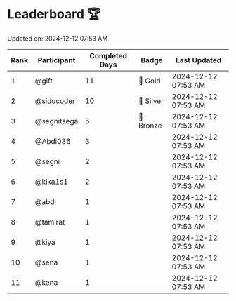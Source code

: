 # Leaderboard 🏆

Updated on: 2024-12-12 07:53 AM

| Rank | Participant       | Completed Days | Badge      | Last Updated         |
|------|-------------------|----------------|------------|----------------------|
| 1    | @gift             | 11             | 🏅 Gold     | 2024-12-12 07:53 AM |
| 2    | @sidocoder        | 10             | 🥈 Silver   | 2024-12-12 07:53 AM |
| 3    | @segnitsega       | 5              | 🥉 Bronze   | 2024-12-12 07:53 AM |
| 4    | @Abdi036          | 3              |            | 2024-12-12 07:53 AM |
| 5    | @segni            | 2              |            | 2024-12-12 07:53 AM |
| 6    | @kika1s1          | 2              |            | 2024-12-12 07:53 AM |
| 7    | @abdi             | 1              |            | 2024-12-12 07:53 AM |
| 8    | @tamirat          | 1              |            | 2024-12-12 07:53 AM |
| 9    | @kiya             | 1              |            | 2024-12-12 07:53 AM |
| 10   | @sena             | 1              |            | 2024-12-12 07:53 AM |
| 11   | @kena             | 1              |            | 2024-12-12 07:53 AM |
